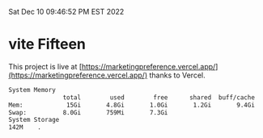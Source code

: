 Sat Dec 10 09:46:52 PM EST 2022

# vite Fifteen


This project is live at [https://marketingpreference.vercel.app/](https://marketingpreference.vercel.app/) thanks to Vercel.

```bash
System Memory
               total        used        free      shared  buff/cache   available
Mem:            15Gi       4.8Gi       1.0Gi       1.2Gi       9.4Gi       9.0Gi
Swap:          8.0Gi       759Mi       7.3Gi
System Storage
142M	.
```
```bash
